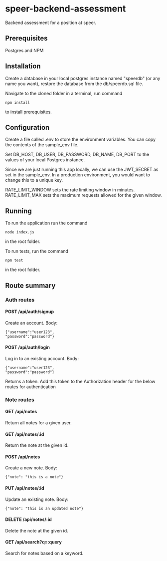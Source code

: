 # speer-backend-assessment
Backend assessment for a position at speer.

## Prerequisites
Postgres and NPM

## Installation
Create a database in your local postgres instance named "speerdb" (or any name you want), restore the database from the db/speerdb.sql file.

Navigate to the cloned folder in a terminal, run command
```
npm install
```
to install prerequisites.

## Configuration
Create a file called .env to store the environment variables. You can copy the contents of the sample_env file.

Set DB_HOST, DB_USER, DB_PASSWORD, DB_NAME, DB_PORT to the values of your local Postgres instance.

Since we are just running this app locally, we can use the JWT_SECRET as set in the sample_env. In a production environment, you would want to change this to a unique key.

RATE_LIMIT_WINDOW sets the rate limiting window in minutes.
RATE_LIMIT_MAX sets the maximum requests allowed for the given window.

## Running
To run the application run the command
```
node index.js
```
in the root folder.

To run tests, run the command
```
npm test
```
in the root folder.

## Route summary

### Auth routes

#### POST /api/auth/signup
Create an account.
Body:
```
{"username":"user123",
"password":"password"}
```

#### POST /api/auth/login
Log in to an existing account.
Body:
```
{"username":"user123",
"password":"password"}
```
Returns a token. Add this token to the Authorization header for the below routes for authentication

### Note routes

#### GET /api/notes
Return all notes for a given user.

#### GET /api/notes/:id
Return the note at the given id.

#### POST /api/notes
Create a new note.
Body:
```
{"note": "this is a note"}
```

#### PUT /api/notes/:id
Update an existing note.
Body:
```
{"note": "this is an updated note"}
```

#### DELETE /api/notes/:id
Delete the note at the given id.

#### GET /api/search?q=:query
Search for notes based on a keyword.